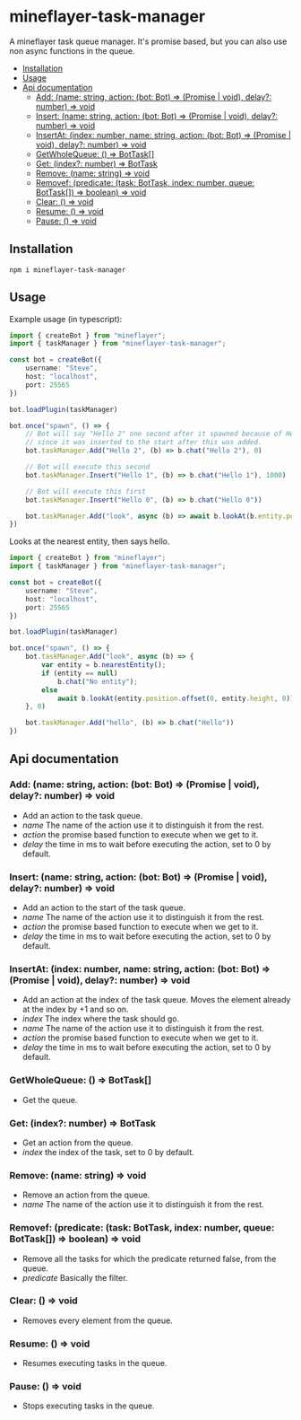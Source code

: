 # mineflayer-task-manager

A mineflayer task queue manager. It's promise based, but you can also use non async functions in the queue.

<!-- START doctoc generated TOC please keep comment here to allow auto update -->
<!-- DON'T EDIT THIS SECTION, INSTEAD RE-RUN doctoc TO UPDATE -->


- [Installation](#installation)
- [Usage](#usage)
- [Api documentation](#api-documentation)
  - [Add: (name: string, action: (bot: Bot) => (Promise<any> | void), delay?: number) => void](#add-name-string-action-bot-bot--promiseany--void-delay-number--void)
  - [Insert: (name: string, action: (bot: Bot) => (Promise<any> | void), delay?: number) => void](#insert-name-string-action-bot-bot--promiseany--void-delay-number--void)
  - [InsertAt: (index: number, name: string, action: (bot: Bot) => (Promise<any> | void), delay?: number) => void](#insertat-index-number-name-string-action-bot-bot--promiseany--void-delay-number--void)
  - [GetWholeQueue: () => BotTask[]](#getwholequeue---bottask)
  - [Get: (index?: number) => BotTask](#get-index-number--bottask)
  - [Remove: (name: string) => void](#remove-name-string--void)
  - [Removef: (predicate: (task: BotTask, index: number, queue: BotTask[]) => boolean) => void](#removef-predicate-task-bottask-index-number-queue-bottask--boolean--void)
  - [Clear: () => void](#clear---void)
  - [Resume: () => void](#resume---void)
  - [Pause: () => void](#pause---void)

<!-- END doctoc generated TOC please keep comment here to allow auto update -->

## Installation
    npm i mineflayer-task-manager

## Usage
Example usage (in typescript):
```ts
import { createBot } from "mineflayer";
import { taskManager } from "mineflayer-task-manager";

const bot = createBot({
    username: "Steve",
    host: "localhost",
    port: 25565
})

bot.loadPlugin(taskManager)

bot.once("spawn", () => {
    // Bot will say "Hello 2" one second after it spawned because of Hello 1 executing after 1000 ms,
    // since it was inserted to the start after this was added.
    bot.taskManager.Add("Hello 2", (b) => b.chat("Hello 2"), 0)

    // Bot will execute this second
    bot.taskManager.Insert("Hello 1", (b) => b.chat("Hello 1"), 1000)

    // Bot will execute this first
    bot.taskManager.Insert("Hello 0", (b) => b.chat("Hello 0"))

    bot.taskManager.Add("look", async (b) => await b.lookAt(b.entity.position.offset(0, 0, 1)), 0)
})
```

Looks at the nearest entity, then says hello.
```ts
import { createBot } from "mineflayer";
import { taskManager } from "mineflayer-task-manager";

const bot = createBot({
    username: "Steve",
    host: "localhost",
    port: 25565
})

bot.loadPlugin(taskManager)

bot.once("spawn", () => {
    bot.taskManager.Add("look", async (b) => {
        var entity = b.nearestEntity();
        if (entity == null)
            b.chat("No entity");
        else
            await b.lookAt(entity.position.offset(0, entity.height, 0))
    }, 0)

    bot.taskManager.Add("hello", (b) => b.chat("Hello"))
})
```

## Api documentation

### Add: (name: string, action: (bot: Bot) => (Promise<any> | void), delay?: number) => void
- Add an action to the task queue.
- *name* The name of the action use it to distinguish it from the rest.
- *action* the promise based function to execute when we get to it.
- *delay* the time in ms to wait before executing the action, set to 0 by default.

### Insert: (name: string, action: (bot: Bot) => (Promise<any> | void), delay?: number) => void
- Add an action to the start of the task queue.
- *name* The name of the action use it to distinguish it from the rest.
- *action* the promise based function to execute when we get to it.
- *delay* the time in ms to wait before executing the action, set to 0 by default.

### InsertAt: (index: number, name: string, action: (bot: Bot) => (Promise<any> | void), delay?: number) => void
- Add an action at the index of the task queue. Moves the element already at the index by +1 and so on.
- *index* The index where the task should go.
- *name* The name of the action use it to distinguish it from the rest.
- *action* the promise based function to execute when we get to it.
- *delay* the time in ms to wait before executing the action, set to 0 by default.

### GetWholeQueue: () => BotTask[]
- Get the queue.

### Get: (index?: number) => BotTask
- Get an action from the queue.
- *index* the index of the task, set to 0 by default.

### Remove: (name: string) => void
- Remove an action from the queue.
- *name* The name of the action use it to distinguish it from the rest.

### Removef: (predicate: (task: BotTask, index: number, queue: BotTask[]) => boolean) => void
- Remove all the tasks for which the predicate returned false, from the queue.
- *predicate* Basically the filter.

### Clear: () => void
- Removes every element from the queue.

### Resume: () => void
- Resumes executing tasks in the queue.

### Pause: () => void
- Stops executing tasks in the queue.
